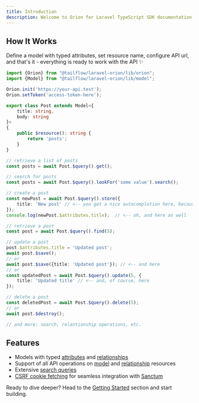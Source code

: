 ```yaml
---
title: Introduction
description: Welcome to Orion for Laravel TypeScript SDK documentation.
---
```


## How It Works

Define a model with typed attributes, set resource name, configure API url, and that's it - everything is ready to work with the API ✨

```typescript
import {Orion} from "@tailflow/laravel-orion/lib/orion";
import {Model} from "@tailflow/laravel-orion/lib/model";

Orion.init('https://your-api.test');
Orion.setToken('access-token-here');

export class Post extends Model<{
    title: string,
    body: string
}>
{
    public $resource(): string {
        return 'posts';
    }
}

// retrieve a list of posts
const posts = await Post.$query().get();

// search for posts
const posts = await Post.$query().lookFor('some value').search();

// create a post
const newPost = await Post.$query().store({
    title: 'New post' // <-- you get a nice autocompletion here, because the attributes are typed 
});
console.log(newPost.$attributes.title);  // <-- oh, and here as well

// retrieve a post
const post = await Post.$query().find(5);

// update a post
post.$attributes.title = 'Updated post';
await post.$save();
// or
await post.$save({title: 'Updated post'}); // <-- and here
// or
const updatedPost = await Post.$query().update(5, {
    title: 'Updated title' // <-- and, of course, here
});

// delete a post
const deletedPost = await Post.$query().delete(5);
// or
await post.$destroy();

// and more: search, relantionship operations, etc.
```

## Features

- Models with typed [attributes](/typescript-sdk/models#attributes) and [relationships](/typescript-sdk/relationships#definition)
- Support of all API operations on [model](/typescript-sdk/models) and [relationship](/typescript-sdk/relationships) resources
- Extensive [search queries](/typescript-sdk/models#searching-for-resources)
- [CSRF cookie fetching](/typescript-sdk/configuration#integration-with-sanctum-for-spa) for seamless integration with [Sanctum](https://laravel.com/docs/master/sanctum#spa-authenticating)

Ready to dive deeper? Head to the [Getting Started](/typescript-sdk/getting-started) section and start building.
